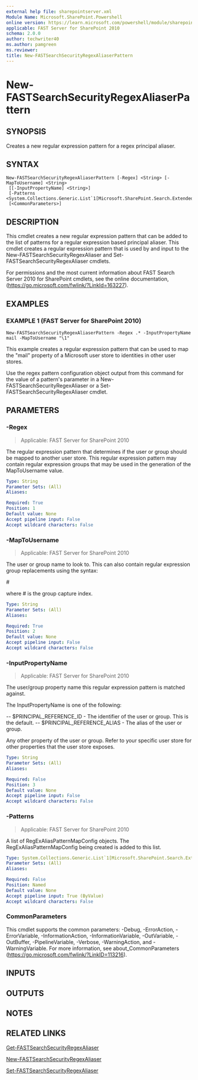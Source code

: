 ```yaml
---
external help file: sharepointserver.xml
Module Name: Microsoft.SharePoint.Powershell
online version: https://learn.microsoft.com/powershell/module/sharepoint-server/new-fastsearchsecurityregexaliaserpattern
applicable: FAST Server for SharePoint 2010
schema: 2.0.0
author: techwriter40
ms.author: pamgreen
ms.reviewer:
title: New-FASTSearchSecurityRegexAliaserPattern
---
```


# New-FASTSearchSecurityRegexAliaserPattern

## SYNOPSIS
Creates a new regular expression pattern for a regex principal aliaser.

## SYNTAX

```
New-FASTSearchSecurityRegexAliaserPattern [-Regex] <String> [-MapToUsername] <String>
 [[-InputPropertyName] <String>]
 [-Patterns <System.Collections.Generic.List`1[Microsoft.SharePoint.Search.Extended.Security.Config.RegExAliasPatternMapConfig]>]
 [<CommonParameters>]
```

## DESCRIPTION
This cmdlet creates a new regular expression pattern that can be added to the list of patterns for a regular expression based principal aliaser.
This cmdlet creates a regular expression pattern that is used by and input to the New-FASTSearchSecurityRegexAliaser and Set-FASTSearchSecurityRegexAliaser cmdlets.

For permissions and the most current information about FAST Search Server 2010 for SharePoint cmdlets, see the online documentation, (https://go.microsoft.com/fwlink/?LinkId=163227).

## EXAMPLES

### EXAMPLE 1 (FAST Server for SharePoint 2010)
```
New-FASTSearchSecurityRegexAliaserPattern -Regex .* -InputPropertyName mail -MapToUsername "\1"
```

This example creates a regular expression pattern that can be used to map the "mail" property of a Microsoft user store to identities in other user stores.

Use the regex pattern configuration object output from this command for the value of a pattern's parameter in a New-FASTSearchSecurityRegexAliaser or a Set-FASTSearchSecurityRegexAliaser cmdlet.

## PARAMETERS

### -Regex

> Applicable: FAST Server for SharePoint 2010

The regular expression pattern that determines if the user or group should be mapped to another user store.
This regular expression pattern may contain regular expression groups that may be used in the generation of the MapToUsername value.

```yaml
Type: String
Parameter Sets: (All)
Aliases:

Required: True
Position: 1
Default value: None
Accept pipeline input: False
Accept wildcard characters: False
```

### -MapToUsername

> Applicable: FAST Server for SharePoint 2010

The user or group name to look to.
This can also contain regular expression group replacements using the syntax:

\#

where # is the group capture index.

```yaml
Type: String
Parameter Sets: (All)
Aliases:

Required: True
Position: 2
Default value: None
Accept pipeline input: False
Accept wildcard characters: False
```

### -InputPropertyName

> Applicable: FAST Server for SharePoint 2010

The user/group property name this regular expression pattern is matched against.

The InputPropertyName is one of the following:

-- $PRINCIPAL_REFERENCE_ID - The identifier of the user or group. This is the default.
-- $PRINCIPAL_REFERENCE_ALIAS - The alias of the user or group.

Any other property of the user or group.
Refer to your specific user store for other properties that the user store exposes.

```yaml
Type: String
Parameter Sets: (All)
Aliases:

Required: False
Position: 3
Default value: None
Accept pipeline input: False
Accept wildcard characters: False
```

### -Patterns

> Applicable: FAST Server for SharePoint 2010

A list of RegExAliasPatternMapConfig objects.
The RegExAliasPatternMapConfig being created is added to this list.

```yaml
Type: System.Collections.Generic.List`1[Microsoft.SharePoint.Search.Extended.Security.Config.RegExAliasPatternMapConfig]
Parameter Sets: (All)
Aliases:

Required: False
Position: Named
Default value: None
Accept pipeline input: True (ByValue)
Accept wildcard characters: False
```

### CommonParameters
This cmdlet supports the common parameters: -Debug, -ErrorAction, -ErrorVariable, -InformationAction, -InformationVariable, -OutVariable, -OutBuffer, -PipelineVariable, -Verbose, -WarningAction, and -WarningVariable. For more information, see about_CommonParameters (https://go.microsoft.com/fwlink/?LinkID=113216).

## INPUTS

## OUTPUTS

## NOTES

## RELATED LINKS

[Get-FASTSearchSecurityRegexAliaser](Get-FASTSearchSecurityRegexAliaser.md)

[New-FASTSearchSecurityRegexAliaser](New-FASTSearchSecurityRegexAliaser.md)

[Set-FASTSearchSecurityRegexAliaser](Set-FASTSearchSecurityRegexAliaser.md)
